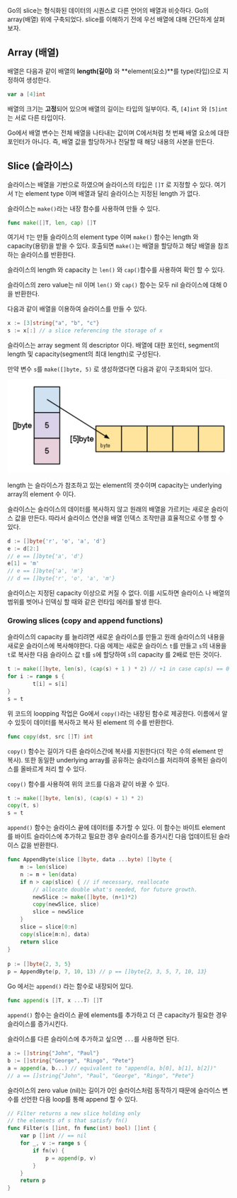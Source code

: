 Go의 slice는 형식화된 데이터의 시퀀스로 다른 언어의 배열과 비슷하다. Go의 array(배열) 위에 구축되었다. slice를 이해하기 전에 우선 배열에 대해 간단하게 살펴보자.

## Array (배열)
배열은 다음과 같이 배열의 **length(길이)** 와 **element(요소)**를 type(타입)으로 지정하여 생성한다.

~~~ go
var a [4]int
~~~

배열의 크기는 **고정**되어 있으며 배열의 길이는 타입의 일부이다. 즉, `[4]int` 와 `[5]int` 는 서로 다른 타입이다.

Go에서 배열 변수는 전체 배열을 나타내는 값이며 C에서처럼 첫 번째 배열 요소에 대한 포인터가 아니다. 즉, 배열 값을 할당하거나 전달할 때 해당 내용의 사본을 만든다. 

## Slice (슬라이스)
슬라이스는 배열을 기반으로 하였으며 슬라이스의 타입은 `[]T` 로 지정할 수 있다. 여기서 `T`는 element type 이며 배열과 달리 슬라이스는 지정된 length 가 없다.


슬라이스는 `make()`라는 내장 함수를 사용하여 만들 수 있다. 

~~~ go
func make([]T, len, cap) []T
~~~

여기서 `T`는 만들 슬라이스의 element type 이며 `make()` 함수는 length 와 capacity(용량)을 받을 수 있다. 호출되면 `make()`는 배열을 할당하고 해당 배열을 참조하는 슬라이스를 반환한다.


슬라이스의 length 와 capacity 는 `len()` 와 `cap()`함수를 사용하여 확인 할 수 있다.


슬라이스의 zero value는 nil 이며 `len()` 와 `cap()` 함수는 모두 nil 슬라이스에 대해 0을 반환한다. 


다음과 같이 배열을 이용하여 슬라이스를 만들 수 있다.

~~~ go
x := [3]string{"a", "b", "c"}
s := x[:] // a slice referencing the storage of x
~~~


슬라이스는 array segment 의 descriptor 이다. 배열에 대한 포인터, segment의 length 및 capacity(segment의 최대 length)로 구성된다.


만약 변수 `s`를 `make([]byte, 5)` 로 생성하였다면 다음과 같이 구조화되어 있다. 

![slice](slice.png "그림1. slice")

length 는 슬라이스가 참조하고 있는 element의 갯수이며 capacity는 underlying array의 element 수 이다.


슬라이스는 슬라이스의 데이터를 복사하지 않고 원래의 배열을 가르키는 새로운 슬라이스 값을 만든다. 따라서 슬라이스 연산을 배열 인덱스 조작만큼 효율적으로 수행 할 수 있다.

~~~ go
d := []byte{'r', 'o', 'a', 'd'}
e := d[2:] 
// e == []byte{'a', 'd'}
e[1] = 'm'
// e == []byte{'a', 'm'}
// d == []byte{'r', 'o', 'a', 'm'}
~~~

슬라이스는 지정된 capacity 이상으로 커질 수 없다. 이를 시도하면 슬라이스 나 배열의 범위를 벗어나 인덱싱 할 때와 같은 런타임 에러를 발생 한다.

### Growing slices (copy and append functions)
슬라이스의 capacity 를 늘리려면 새로운 슬라이스를 만들고 원래 슬라이스의 내용을 새로운 슬라이스에 복사해야한다. 다음 에제는 새로운 슬라이스 `t`를 만들고 `s`의 내용을 `t`로 복사한 다음 슬라이스 값 `t`를 `s`에 할당하여 `s`의 capacity 를 2배로 만든 것이다.

~~~ go
t := make([]byte, len(s), (cap(s) + 1 ) * 2) // +1 in case cap(s) == 0
for i := range s {
        t[i] = s[i]
}
s = t
~~~

위 코드의 loopping 작업은 Go에서 `copy()`라는 내장된 함수로 제공한다. 이름에서 알 수 있듯이 데이터를 복사하고 복사 된 element 의 수를 반환한다.

~~~ go
func copy(dst, src []T) int
~~~

`copy()` 함수는 길이가 다른 슬라이스간에 복사를 지원한다(더 작은 수의 element 만 복사). 또한 동일한 underlying array를 공유하는 슬라이스를 처리하여 중복된 슬라이스를 올바르게 처리 할 수 있다.


`copy()` 함수를 사용하여 위의 코드를 다음과 같이 바꿀 수 있다.
~~~ go
t := make([]byte, len(s), (cap(s) + 1) * 2)
copy(t, s)
s = t
~~~


`append()` 함수는 슬라이스 끝에 데이터를 추가할 수 있다. 이 함수는 바이트 element를 바이트 슬라이스에 추가하고 필요한 경우 슬라이스를 증가시킨 다음 업데이트된 슬라이스 값을 반환한다.

~~~ go
func AppendByte(slice []byte, data ...byte) []byte {
    m := len(slice)
    n := m + len(data)
    if n > cap(slice) { // if necessary, reallocate
        // allocate double what's needed, for future growth.
        newSlice := make([]byte, (n+1)*2)
        copy(newSlice, slice)
        slice = newSlice
    }
    slice = slice[0:n]
    copy(slice[m:n], data)
    return slice
}

p := []byte{2, 3, 5}
p = AppendByte(p, 7, 10, 13) // p == []byte{2, 3, 5, 7, 10, 13}
~~~

Go 에서는 `append()` 라는 함수로 내장되어 있다.

~~~ go
func append(s []T, x ...T) []T
~~~

`append()` 함수는 슬라이스 끝에 elements를 추가하고 더 큰 capacity가 필요한 경우 슬라이스를 증가시킨다.

슬라이스를 다른 슬라이스에 추가하고 싶으면 `...`를 사용하면 된다. 

~~~ go
a := []string{"John", "Paul"}
b := []string{"George", "Ringo", "Pete"}
a = append(a, b...) // equivalent to "append(a, b[0], b[1], b[2])"
// a == []string{"John", "Paul", "George", "Ringo", "Pete"}
~~~

슬라이스의 zero value (nil)는 길이가 0인 슬라이스처럼 동작하기 때문에 슬라이스 변수를 선언한 다음 loop를 통해 append 할 수 있다.

~~~ go
// Filter returns a new slice holding only
// the elements of s that satisfy fn()
func Filter(s []int, fn func(int) bool) []int {
    var p []int // == nil
    for _, v := range s {
        if fn(v) {
            p = append(p, v)
        }
    }
    return p
}
~~~


